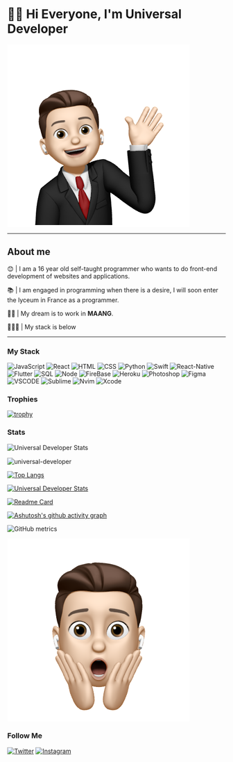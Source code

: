 # 👋🏻 Hi Everyone, I'm Universal Developer

<img align="center" src="https://github.com/universal-developer/universal-developer/blob/not-main/assets/hello.jpg">

<hr>
<h2>About me</h2>

😊 | I am a 16 year old self-taught programmer who wants to do front-end development of websites and applications.

📚 | I am engaged in programming when there is a desire, I will soon enter the lyceum in France as a programmer.

💪🏻 | My dream is to work in **MAANG**.

👨🏻‍💻 | My stack is below

<hr>

### My Stack

![JavaScript](https://img.shields.io/badge/-JavaScript-292C34?style=for-the-badge&logo=javascript&logoColor=gold) ![React](https://img.shields.io/badge/-react-292C34?style=for-the-badge&logo=react) ![HTML](https://img.shields.io/badge/-HTML-292C34?style=for-the-badge&logo=HTML5) ![CSS](https://img.shields.io/badge/-CSS-292C34?style=for-the-badge&logo=CSS3&logoColor=264de4) ![Python](https://img.shields.io/badge/-Python-292C34?style=for-the-badge&logo=python&logoColor=85C1E9) ![Swift](https://img.shields.io/badge/-Swift-292C34?style=for-the-badge&logo=swift&logoColor=orange) ![React-Native](https://img.shields.io/badge/-native-292C34?style=for-the-badge&logo=react) ![Flutter](https://img.shields.io/badge/Flutter-292C34?style=for-the-badge&logo=Flutter&logoColor=47c5fb) ![SQL](https://img.shields.io/badge/-SQL-292C34?style=for-the-badge&logo=MYSQL) ![Node](https://img.shields.io/badge/-Node-292C34?style=for-the-badge&logo=Node.js) ![FireBase](https://img.shields.io/badge/-FireBase-292C34?style=for-the-badge&logo=FireBase&logoColor) ![Heroku](https://img.shields.io/badge/-Heroku-292C34?style=for-the-badge&logo=Heroku&logoColor=6762a6) ![Photoshop](https://img.shields.io/badge/-PS-292C34?style=for-the-badge&logo=AdobePhotoshop&logoColor=40D0FB) ![Figma](https://img.shields.io/badge/-Figma-292C34?style=for-the-badge&logo=Figma&logoColor=90B56E) ![VSCODE](https://img.shields.io/badge/-VSCODE-292C34?style=for-the-badge&logo=VisualStudioCode&logoColor=0078d7) ![Sublime](https://img.shields.io/badge/-sUBLIME-292C34?style=for-the-badge&logo=SublimeText) ![Nvim](https://img.shields.io/badge/-Nvim-292C34?style=for-the-badge&logo=Neovim) ![Xcode](https://img.shields.io/badge/-Xcode-292C34?style=for-the-badge&logo=Xcode)

### Trophies

[![trophy](https://github-profile-trophy.vercel.app/?username=ryo-ma&theme=onedark)](https://github.com/ryo-ma/github-profile-trophy)

### Stats

![Universal Developer Stats](https://github-readme-stats.vercel.app/api?username=universal-developer&show_icons=true&theme=onedark)

<p><img align="center" src="https://github-readme-streak-stats.herokuapp.com/?user=universal-developer&theme=onedark" alt="universal-developer" /></p>

[![Top Langs](https://github-readme-stats.vercel.app/api/top-langs/?username=universal-developer&theme=onedark&layout=compact)](https://github.com/universal-developer/github-readme-stats)

[![Universal Developer Stats](https://github-readme-stats.vercel.app/api/pin/?username=universal-developer&repo=react-js-dolla-webpage&theme=onedark)](https://github.com/universal-developer/React-JS-Dolla-Webpage)

[![Readme Card](https://github-readme-stats.vercel.app/api/pin/?username=universal-developer&repo=JS-Hover-Desk&theme=onedark)](https://github.com/universal-developer/JS-Hover-Desk)

[![Ashutosh's github activity graph](https://activity-graph.herokuapp.com/graph?username=universal-developer&bg_color=292C34&color=E4BF7A&line=DF6D74&point=8EB573)](https://github.com/ashutosh00710/github-readme-activity-graph)

![GitHub metrics](https://metrics.lecoq.io/universal-developer)

<img align="center" src="https://github.com/universal-developer/universal-developer/blob/not-main/assets/wow.jpg">

### Follow Me

[![Twitter](https://img.shields.io/badge/-Twitter-292C34?style=for-the-badge&logo=Twitter)](https://twitter.com/call_me_Artush) [![Instagram](https://img.shields.io/badge/-Instagram-292C34?style=for-the-badge&logo=Instagram)](https://www.instagram.com/call_me_artush/)
